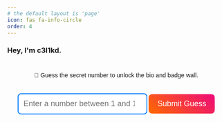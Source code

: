 ```yaml
---
# the default layout is 'page'
icon: fas fa-info-circle
order: 4
---
```


### Hey, I'm c3l1kd.
<html lang="en">
<head>
  <meta charset="UTF-8">
  <meta name="viewport" content="width=device-width, initial-scale=1.0">
  <title>Guess the Secret Number</title>
  <link
    rel="stylesheet"
    href="https://cdnjs.cloudflare.com/ajax/libs/font-awesome/6.5.0/css/all.min.css"
    crossorigin="anonymous"
  />
  <link rel="preconnect" href="https://fonts.googleapis.com" />
  <link rel="preconnect" href="https://fonts.gstatic.com" crossorigin />
  <link
    href="https://fonts.googleapis.com/css2?family=Ubuntu:ital,wght@0,400;0,500;1,400;1,500&display=swap"
    rel="stylesheet"
  />
<style>
  .highlight {
    background-color: #ffeb3b;
    padding: 0 5px;
    color: red;
    border-radius: 3px;
  }
  #puzzle-container, #bio-container {
    font-family: 'Ubuntu', sans-serif;
    text-align: center;
    margin-top: 40px;
  }
  input[type="number"] {
    padding: 12px;
    font-size: 18px;
    border-radius: 8px;
    border: 2px solid #007bff;
    width: 300px;
    max-width: 90%;
    margin-top: 20px;
  }
  button {
    padding: 12px 20px;
    font-size: 18px;
    border-radius: 8px;
    background: linear-gradient(45deg, #ff6a00, #ee0979);
    color: white;
    border: none;
    cursor: pointer;
    transition: background 0.3s ease, transform 0.3s ease;
    margin-top: 10px;
  }
  button:hover {
    background: linear-gradient(45deg, #ee0979, #ff6a00);
    transform: scale(1.05);
  }
  .message {
    font-size: 18px;
    margin-top: 10px;
    font-weight: bold;
  }
  .badges {
    display: flex;
    flex-wrap: wrap;
    justify-content: center;
    gap: 10px;
    margin-top: 40px;
  }
  .badges img {
    width: 80px;
    height: auto;
  }
</style>

<div id="puzzle-container">
  <p>🔐 Guess the secret number to unlock the bio and badge wall.</p>
  <input type="number" id="guess" placeholder="Enter a number between 1 and 10">
  <button onclick="checkGuess()">Submit Guess</button>
  <p class="message" id="message"></p>
</div>

<div id="bio-container" style="display:none;">
  <p>
    A <span class="highlight">full-stack web developer</span> and a passionate 
    <span class="highlight">pentester</span>. <span class="highlight">Hacking is my true passion</span>, 
    and through this site, you'll find all my <span class="highlight">TryHackMe (THM)</span> and 
    <span class="highlight">Hack The Box (HTB) write-ups</span>. I combine my skills in 
    <span class="highlight">web development</span> with <span class="highlight">security expertise</span> 
    to explore and solve challenges in the world of cybersecurity. I hope you enjoy exploring my projects!
  </p>
  <img src="https://tryhackme-badges.s3.amazonaws.com/0XC3L1KD.png?update=1" alt="THM Badge" width="250" />

  <div class="badges">
    <img src="https://tryhackme.com/img/badges/linux.svg" />
    <img src="https://tryhackme.com/img/badges/webbed.svg" />
    <img src="https://tryhackme.com/img/badges/burpsuite.svg" />
    <img src="https://tryhackme.com/img/badges/owasptop10.svg" />
    <img src="https://tryhackme.com/img/badges/hashcracker.svg" />
    <img src="https://tryhackme.com/img/badges/metasploit.svg" />
    <img src="https://tryhackme.com/img/badges/blue.svg" />
    <img src="https://tryhackme.com/img/badges/linuxprivesc.svg" />
    <img src="https://tryhackme.com/img/badges/networkfundamentals.svg" />
    <img src="https://tryhackme.com/img/badges/howthewebworks.svg" />
    <img src="https://tryhackme.com/img/badges/streak7.svg" />
    <img src="https://tryhackme.com/img/badges/introtowebsecurity.svg" />
    <img src="https://tryhackme.com/img/badges/phishing.svg" />
    <img src="https://tryhackme.com/img/badges/introtooffensivesecurity.svg" />
    <img src="https://tryhackme.com/img/badges/mrrobot.svg" />
    <img src="https://tryhackme.com/img/badges/ohsint.svg" />
    <img src="https://tryhackme.com/img/badges/adventofcyber.svg" />
    <img src="https://tryhackme.com/img/badges/king.svg" />
    <img src="https://tryhackme.com/img/badges/securityawareness.svg" />
    <img src="https://tryhackme.com/img/badges/streak30.svg" />
    <img src="https://tryhackme.com/img/badges/ice.svg" />
    <img src="https://tryhackme.com/img/badges/docker.svg" />
    <img src="https://tryhackme.com/img/badges/hololive.svg" />
    <img src="https://tryhackme.com/img/badges/wireshark.svg" />
    <img src="https://tryhackme.com/img/badges/wreath.svg" />
    <img src="https://tryhackme.com/img/badges/pentestingtools_badge.svg" />
    <img src="https://tryhackme.com/img/badges/attackingad.svg" />
    <img src="https://tryhackme.com/img/badges/overpass_badge.svg" />
    <img src="https://tryhackme.com/img/badges/investigations_badge.svg" />
    <img src="https://tryhackme.com/img/badges/windowsprivesc.svg" />
    <img src="https://tryhackme.com/img/badges/streak90.svg" />
    <img src="https://tryhackme.com/img/badges/adventofcyber4.svg" />
    <img src="https://tryhackme.com/img/badges/introtosecurityengineering.svg" />
    <img src="https://tryhackme.com/img/badges/threatsandrisks.svg" />
    <img src="https://tryhackme.com/img/badges/networkandsystemsecurity.svg" />
    <img src="https://tryhackme.com/img/badges/managingincidents.svg" />
    <img src="https://tryhackme.com/img/badges/softwaresecurity.svg" />
    <img src="https://tryhackme.com/img/badges/3million.svg" />
    <img src="https://tryhackme.com/img/badges/aoc5sidequest1.svg" />
    <img src="https://tryhackme.com/img/badges/loganalysis.svg" />
    <img src="https://tryhackme.com/img/badges/aoc5sidequest2.svg" />
    <img src="https://tryhackme.com/img/badges/adventofcyber5.svg" />
    <img src="https://tryhackme.com/img/badges/iacsecurity.svg" />
    <img src="https://tryhackme.com/img/badges/securityofthepipeline.svg" />
    <img src="https://tryhackme.com/img/badges/boogeyman3.svg" />
    <img src="https://tryhackme.com/img/badges/cyberthreatintellegenceblue.svg" />
    <img src="https://tryhackme.com/img/badges/redteamcapstone.svg" />
    <img src="https://tryhackme.com/img/badges/endpointsecuritymonitoring.svg" />
    <img src="https://tryhackme.com/img/badges/networksecurityandtrafficanalysisv2.svg" />
    <img src="https://tryhackme.com/img/badges/advancedelk.svg" />
    <img src="https://tryhackme.com/img/badges/containersecurity.svg" />
    <img src="https://tryhackme.com/img/badges/cyberdefenceframework.svg" />
    <img src="https://tryhackme.com/img/badges/incidentresponse.svg" />
    <img src="https://tryhackme.com/img/badges/malwareanalysis.svg" />
    <img src="https://tryhackme.com/img/badges/threathunting.svg" />
    <img src="https://tryhackme.com/img/badges/advancedsplunk.svg" />
    <img src="https://tryhackme.com/img/badges/threatemulation.svg" />
    <img src="https://tryhackme.com/img/badges/windcorp_badge.svg" />
    <img src="https://tryhackme.com/img/badges/careerready.svg" />
    <img src="https://tryhackme.com/img/badges/swordapprentice.svg" />
    <img src="https://tryhackme.com/img/badges/shieldapprentice.svg" />
    <img src="https://tryhackme.com/img/badges/aocsidequest5.svg" />
    <img src="https://tryhackme.com/img/badges/aoc5.svg" />
  </div>
</div>
<script>
  const correctNumber = 7;
  const guessInput = document.getElementById("guess");
  const messageElement = document.getElementById("message");
  const bioContainer = document.getElementById("bio-container");
  const puzzleContainer = document.getElementById("puzzle-container");

  function checkGuess() {
    const userGuess = parseInt(guessInput.value);
    if (isNaN(userGuess)) {
      messageElement.textContent = "❗ Please enter a valid number!";
      return;
    }

    if (userGuess === correctNumber) {
      messageElement.textContent = "✅ Correct! Here's my bio and badges:";
      puzzleContainer.style.display = "none";
      bioContainer.style.display = "block";
    } else {
      messageElement.textContent = "❌ Incorrect. Try again!";
    }
  }
</script>
</body>
</html>